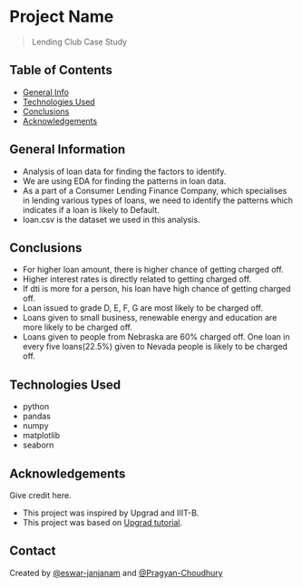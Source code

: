 # Project Name
> Lending Club Case Study


## Table of Contents
* [General Info](#general-information)
* [Technologies Used](#technologies-used)
* [Conclusions](#conclusions)
* [Acknowledgements](#acknowledgements)

<!-- You can include any other section that is pertinent to your problem -->

## General Information
- Analysis of loan data for finding the factors to identify.
- We are using EDA for finding the patterns in loan data.
- As a part of a Consumer Lending Finance Company, which specialises in lending various types of loans, we need to identify the patterns which indicates if a loan is likely to Default.
- loan.csv is the dataset we used in this analysis.

<!-- You don't have to answer all the questions - just the ones relevant to your project. -->

## Conclusions
- For higher loan amount, there is higher chance of getting charged off.
- Higher interest rates is directly related to getting charged off.
- If dti is more for a person, his loan have high chance of getting charged off.
- Loan issued to grade D, E, F, G are most likely to be charged off.
- Loans given to small business, renewable energy and education are more likely to be charged off.
- Loans given to people from Nebraska are 60% charged off. One loan in every five loans(22.5%) given to Nevada people is likely to be charged off.

<!-- You don't have to answer all the questions - just the ones relevant to your project. -->


## Technologies Used
- python
- pandas
- numpy
- matplotlib
- seaborn

<!-- As the libraries versions keep on changing, it is recommended to mention the version of library used in this project -->

## Acknowledgements
Give credit here.
- This project was inspired by Upgrad and IIIT-B.
- This project was based on [Upgrad tutorial](https://www.upgrad.com/).


## Contact
Created by [@eswar-janjanam](https://github.com/eswar-janjanam) and [@Pragyan-Choudhury](https://github.com/Pragyan-Choudhury)


<!-- Optional -->
<!-- ## License -->
<!-- This project is open source and available under the [... License](). -->

<!-- You don't have to include all sections - just the one's relevant to your project -->